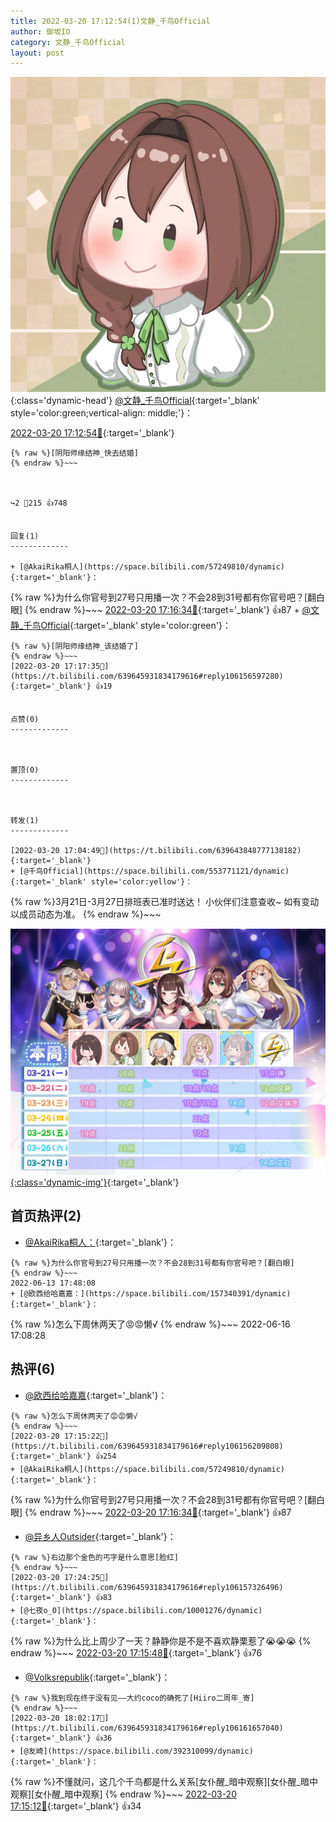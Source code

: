 ```yaml
---
title: 2022-03-20 17:12:54(1)文静_千鸟Official
author: 御坂IO
category: 文静_千鸟Official
layout: post
---
```


![img](/images/ac7482ed1b9a7f203dc68c0c4a77c488a27b108a.jpg){:class='dynamic-head'}
[@文静_千鸟Official](https://space.bilibili.com/667526012/dynamic){:target='_blank' style='color:green;vertical-align: middle;'}：

[2022-03-20 17:12:54🔗](https://t.bilibili.com/639645931834179616){:target='_blank'}

~~~
{% raw %}[阴阳师缘结神_快去结婚]
{% endraw %}~~~



↪️2 💬215 👍748


回复(1)
-------------

+ [@AkaiRika桐人](https://space.bilibili.com/57249810/dynamic){:target='_blank'}：
~~~
{% raw %}为什么你官号到27号只用播一次？不会28到31号都有你官号吧？[翻白眼]
{% endraw %}~~~
[2022-03-20 17:16:34🔗](https://t.bilibili.com/639645931834179616#reply106156319184){:target='_blank'} 👍87
    + [@文静_千鸟Official](https://space.bilibili.com/667526012/dynamic){:target='_blank' style='color:green'}：
~~~
{% raw %}[阴阳师缘结神_该结婚了]
{% endraw %}~~~
[2022-03-20 17:17:35🔗](https://t.bilibili.com/639645931834179616#reply106156597280){:target='_blank'} 👍19


点赞(0)
-------------



置顶(0)
-------------



转发(1)
-------------

[2022-03-20 17:04:49🔗](https://t.bilibili.com/639643848777138182){:target='_blank'}
+ [@千鸟Official](https://space.bilibili.com/553771121/dynamic){:target='_blank' style='color:yellow'}：
~~~
{% raw %}3月21日-3月27日排班表已准时送达！
小伙伴们注意查收~
如有变动以成员动态为准。 
{% endraw %}~~~


[![img](/images/167ffee35d5610dd634a14a0e1f6471b009b87bf.jpg){:class='dynamic-img'}](/images/167ffee35d5610dd634a14a0e1f6471b009b87bf.jpg){:target='_blank'}




首页热评(2)
-------------

+ [@AkaiRika桐人：](https://space.bilibili.com/57249810/dynamic){:target='_blank'}：
~~~
{% raw %}为什么你官号到27号只用播一次？不会28到31号都有你官号吧？[翻白眼]
{% endraw %}~~~
2022-06-13 17:48:08
+ [@欧西给哈嘉嘉：](https://space.bilibili.com/157340391/dynamic){:target='_blank'}：
~~~
{% raw %}怎么下周休两天了😡😡懒√
{% endraw %}~~~
2022-06-16 17:08:28


热评(6)
-------------

+ [@欧西给哈嘉嘉](https://space.bilibili.com/157340391/dynamic){:target='_blank'}：
~~~
{% raw %}怎么下周休两天了😡😡懒√
{% endraw %}~~~
[2022-03-20 17:15:22🔗](https://t.bilibili.com/639645931834179616#reply106156209808){:target='_blank'} 👍254
+ [@AkaiRika桐人](https://space.bilibili.com/57249810/dynamic){:target='_blank'}：
~~~
{% raw %}为什么你官号到27号只用播一次？不会28到31号都有你官号吧？[翻白眼]
{% endraw %}~~~
[2022-03-20 17:16:34🔗](https://t.bilibili.com/639645931834179616#reply106156319184){:target='_blank'} 👍87
+ [@异乡人Outsider](https://space.bilibili.com/15657822/dynamic){:target='_blank'}：
~~~
{% raw %}右边那个金色的丐字是什么意思[脸红]
{% endraw %}~~~
[2022-03-20 17:24:25🔗](https://t.bilibili.com/639645931834179616#reply106157326496){:target='_blank'} 👍83
+ [@七夜o_0](https://space.bilibili.com/10001276/dynamic){:target='_blank'}：
~~~
{% raw %}为什么比上周少了一天？静静你是不是不喜欢静栗惹了😭😭😭
{% endraw %}~~~
[2022-03-20 17:15:48🔗](https://t.bilibili.com/639645931834179616#reply106156225968){:target='_blank'} 👍76
+ [@Volksrepublik](https://space.bilibili.com/40389997/dynamic){:target='_blank'}：
~~~
{% raw %}我到现在终于没有见——大约coco的确死了[Hiiro二周年_寄]
{% endraw %}~~~
[2022-03-20 18:02:17🔗](https://t.bilibili.com/639645931834179616#reply106161657040){:target='_blank'} 👍36
+ [@友崎](https://space.bilibili.com/392310099/dynamic){:target='_blank'}：
~~~
{% raw %}不懂就问，这几个千鸟都是什么关系[女仆醒_暗中观察][女仆醒_暗中观察][女仆醒_暗中观察]
{% endraw %}~~~
[2022-03-20 17:15:12🔗](https://t.bilibili.com/639645931834179616#reply106156346896){:target='_blank'} 👍34


